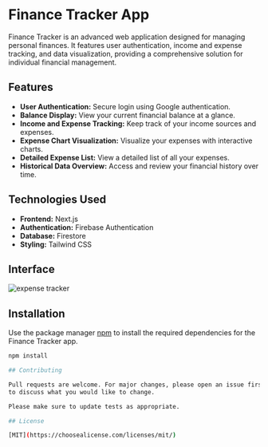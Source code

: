 # Finance Tracker App

Finance Tracker is an advanced web application designed for managing personal finances. It features user authentication, income and expense tracking, and data visualization, providing a comprehensive solution for individual financial management.

## Features

- **User Authentication:** Secure login using Google authentication.
- **Balance Display:** View your current financial balance at a glance.
- **Income and Expense Tracking:** Keep track of your income sources and expenses.
- **Expense Chart Visualization:** Visualize your expenses with interactive charts.
- **Detailed Expense List:** View a detailed list of all your expenses.
- **Historical Data Overview:** Access and review your financial history over time.

## Technologies Used

- **Frontend:** Next.js
- **Authentication:** Firebase Authentication
- **Database:** Firestore
- **Styling:** Tailwind CSS

## Interface 

![expense tracker](https://github.com/Imsachin010/finance-tracker/assets/97721592/7de8d9a2-2e9f-4409-a418-3e6379ecbc38)

## Installation

Use the package manager [npm](https://www.npmjs.com/) to install the required dependencies for the Finance Tracker app.

```bash
npm install

## Contributing

Pull requests are welcome. For major changes, please open an issue first
to discuss what you would like to change.

Please make sure to update tests as appropriate.

## License

[MIT](https://choosealicense.com/licenses/mit/)
